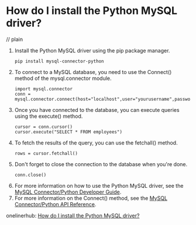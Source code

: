 # How do I install the Python MySQL driver?
// plain

1. Install the Python MySQL driver using the pip package manager.
   ```
   pip install mysql-connector-python
   ```
2. To connect to a MySQL database, you need to use the Connect() method of the mysql.connector module.
   ```
   import mysql.connector
   conn = mysql.connector.connect(host="localhost",user="yourusername",password="yourpassword")
   ```
3. Once you have connected to the database, you can execute queries using the execute() method.
   ```
   cursor = conn.cursor()
   cursor.execute("SELECT * FROM employees")
   ```
4. To fetch the results of the query, you can use the fetchall() method.
   ```
   rows = cursor.fetchall()
   ```
5. Don't forget to close the connection to the database when you're done.
   ```
   conn.close()
   ```
6. For more information on how to use the Python MySQL driver, see the [MySQL Connector/Python Developer Guide](https://dev.mysql.com/doc/connector-python/en/).
7. For more information on the Connect() method, see the [MySQL Connector/Python API Reference](https://dev.mysql.com/doc/connector-python/en/connector-python-api-mysqlconnector-connect.html).

onelinerhub: [How do I install the Python MySQL driver?](https://onelinerhub.com/python-mysql/how-do-i-install-the-python-mysql-driver)